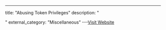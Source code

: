 ---
title: "Abusing Token Privileges"
description: "

"
external_category: "Miscellaneous"
---[Visit Website](https://foxglovesecurity.com/2017/08/25/abusing-token-privileges-for-windows-local-privilege-escalation/)

